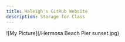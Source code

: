 ```yaml
---
title: Haleigh's GitHub Website
description: Storage for Class
---
```

![My Picture](/Hermosa Beach Pier sunset.jpg)

